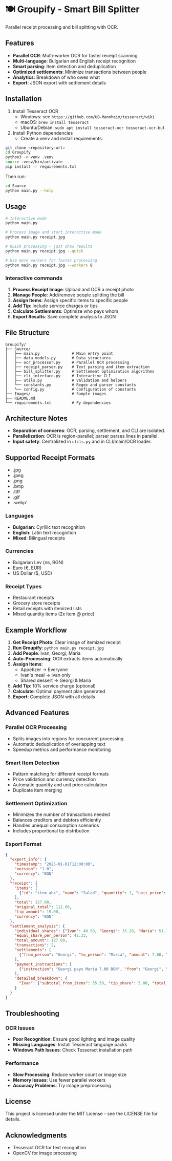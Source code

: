 # 🍽️ Groupify - Smart Bill Splitter

Parallel receipt processing and bill splitting with OCR.

## Features

- **Parallel OCR**: Multi-worker OCR for faster receipt scanning
- **Multi-language**: Bulgarian and English receipt recognition
- **Smart parsing**: Item detection and deduplication
- **Optimized settlements**: Minimize transactions between people
- **Analytics**: Breakdown of who owes what
- **Export**: JSON export with settlement details

## Installation

1. Install Tesseract OCR
   - Windows: see `https://github.com/UB-Mannheim/tesseract/wiki`
   - macOS: `brew install tesseract`
   - Ubuntu/Debian: `sudo apt install tesseract-ocr tesseract-ocr-bul`
2. Install Python dependencies
   - Create a venv and install requirements:
```bash
git clone <repository-url>
cd Groupify
python3 -m venv .venv
source .venv/bin/activate
pip install -r requirements.txt
```

Then run:
```bash
cd Source
python main.py --help
```

## Usage

```bash
# Interactive mode
python main.py

# Process image and start interactive mode
python main.py receipt.jpg

# Quick processing - just show results
python main.py receipt.jpg --quick

# Use more workers for faster processing
python main.py receipt.jpg --workers 8
```

### Interactive commands

1. **Process Receipt Image**: Upload and OCR a receipt photo
2. **Manage People**: Add/remove people splitting the bill
3. **Assign Items**: Assign specific items to specific people
4. **Add Tip**: Include service charges or tips
5. **Calculate Settlements**: Optimize who pays whom
6. **Export Results**: Save complete analysis to JSON

## File Structure

```
Groupify/
├── Source/
│   ├── main.py              # Main entry point
│   ├── data_models.py       # Data structures
│   ├── ocr_processor.py     # Parallel OCR processing
│   ├── receipt_parser.py    # Text parsing and item extraction
│   ├── bill_splitter.py     # Settlement optimization algorithms
│   ├── cli_interface.py     # Interactive CLI
│   ├── utils.py             # Validation and helpers
│   └── constants.py         # Regex and parser constants
│   └── config.py            # Configuration of constants
├── Images/                  # Sample images
├── README.md
└── requirements.txt         # Py dependencies
```

## Architecture Notes

- **Separation of concerns**: OCR, parsing, settlement, and CLI are isolated.
- **Parallelization**: OCR is region-parallel; parser parses lines in parallel.
- **Input safety**: Centralized in `utils.py` and in CLI/main/OCR loader.

## Supported Receipt Formats
- .jpg
- .jpeg
- .png
- .bmp
- .tiff
- .gif
- .webp'

### Languages
- **Bulgarian**: Cyrillic text recognition
- **English**: Latin text recognition
- **Mixed**: Bilingual receipts

### Currencies
- Bulgarian Lev (лв, BGN)
- Euro (€, EUR)
- US Dollar ($, USD)

### Receipt Types
- Restaurant receipts
- Grocery store receipts
- Retail receipts with itemized lists
- Mixed quantity items (2x item @ price)

## Example Workflow

1. **Get Receipt Photo**: Clear image of itemized receipt
2. **Run Groupify**: `python main.py receipt.jpg`
3. **Add People**: Ivan, Georgi, Maria
4. **Auto-Processing**: OCR extracts items automatically
5. **Assign Items**: 
   - Appetizer → Everyone
   - Ivan's meal → Ivan only
   - Shared dessert → Georgi & Maria
6. **Add Tip**: 10% service charge (optional)
7. **Calculate**: Optimal payment plan generated
8. **Export**: Complete JSON with all details

## Advanced Features

### Parallel OCR Processing
- Splits images into regions for concurrent processing
- Automatic deduplication of overlapping text
- Speedup metrics and performance monitoring

### Smart Item Detection
- Pattern matching for different receipt formats
- Price validation and currency detection
- Automatic quantity and unit price calculation
- Duplicate item merging

### Settlement Optimization
- Minimizes the number of transactions needed
- Balances creditors and debtors efficiently
- Handles unequal consumption scenarios
- Includes proportional tip distribution

### Export Format
```json
{
  "export_info": {
    "timestamp": "2025-01-01T12:00:00",
    "version": "1.0",
    "currency": "BGN"
  },
  "receipt": {
    "items": [
      {"id": "item_abc", "name": "Salad", "quantity": 1, "unit_price": 7.50, "price": 7.50, "assigned_to": ["Ivan", "Maria"]}
    ],
    "total": 127.00,
    "original_total": 112.00,
    "tip_amount": 15.00,
    "currency": "BGN"
  },
  "settlement_analysis": {
    "individual_shares": {"Ivan": 40.50, "Georgi": 35.20, "Maria": 51.30},
    "equal_share_per_person": 42.33,
    "total_amount": 127.00,
    "transactions": 2,
    "settlements": [
      {"from_person": "Georgi", "to_person": "Maria", "amount": 7.00, "currency": "BGN"}
    ],
    "payment_instructions": [
      {"instruction": "Georgi pays Maria 7.00 BGN", "from": "Georgi", "to": "Maria", "amount": 7.00, "currency": "BGN"}
    ],
    "detailed_breakdown": {
      "Ivan": {"subtotal_from_items": 35.50, "tip_share": 5.00, "total_consumed": 40.50, "equal_share_owed": 42.33, "difference": -1.83, "status": "debtor"}
    }
  }
}
```

## Troubleshooting

### OCR Issues
- **Poor Recognition**: Ensure good lighting and image quality
- **Missing Languages**: Install Tesseract language packs
- **Windows Path Issues**: Check Tesseract installation path

### Performance
- **Slow Processing**: Reduce worker count or image size
- **Memory Issues**: Use fewer parallel workers
- **Accuracy Problems**: Try image preprocessing

## License

This project is licensed under the MIT License - see the LICENSE file for details.

## Acknowledgments

- Tesseract OCR for text recognition
- OpenCV for image processing